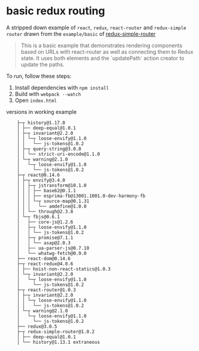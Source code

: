 # basic redux routing
A stripped down example of `react`, `redux`, `react-router` and `redux-simple router` drawn from the `example/basic` of <a href="https://github.com/rackt/redux-simple-router">redux-simple-router</a>

<blockquote>
This is a basic example that demonstrates rendering components based
on URLs with react-router as well as connecting them to Redux state.
It uses both <Link> elements and the `updatePath` action creator to
update the paths.    
</blockquote>

To run, follow these steps:

1. Install dependencies with `npm install` 
2. Build with `webpack --watch`
3. Open `index.html`

versions in working example

        ├─┬ history@1.17.0
        │ ├── deep-equal@1.0.1
        │ ├─┬ invariant@2.2.0
        │ │ └─┬ loose-envify@1.1.0
        │ │   └── js-tokens@1.0.2
        │ ├─┬ query-string@3.0.0
        │ │ └── strict-uri-encode@1.1.0
        │ └─┬ warning@2.1.0
        │   └─┬ loose-envify@1.1.0
        │     └── js-tokens@1.0.2
        ├─┬ react@0.14.6
        │ ├─┬ envify@3.4.0
        │ │ ├─┬ jstransform@10.1.0
        │ │ │ ├── base62@0.1.1
        │ │ │ ├── esprima-fb@13001.1001.0-dev-harmony-fb
        │ │ │ └─┬ source-map@0.1.31
        │ │ │   └── amdefine@1.0.0
        │ │ └── through@2.3.8
        │ └─┬ fbjs@0.6.1
        │   ├── core-js@1.2.6
        │   ├─┬ loose-envify@1.1.0
        │   │ └── js-tokens@1.0.2
        │   ├─┬ promise@7.1.1
        │   │ └── asap@2.0.3
        │   ├── ua-parser-js@0.7.10
        │   └── whatwg-fetch@0.9.0
        ├── react-dom@0.14.6
        ├─┬ react-redux@4.0.6
        │ ├── hoist-non-react-statics@1.0.3
        │ └─┬ invariant@2.2.0
        │   └─┬ loose-envify@1.1.0
        │     └── js-tokens@1.0.2
        ├─┬ react-router@1.0.3
        │ ├─┬ invariant@2.2.0
        │ │ └─┬ loose-envify@1.1.0
        │ │   └── js-tokens@1.0.2
        │ └─┬ warning@2.1.0
        │   └─┬ loose-envify@1.1.0
        │     └── js-tokens@1.0.2
        ├── redux@3.0.5
        ├─┬ redux-simple-router@1.0.2
        │ ├── deep-equal@1.0.1
        │ └── history@1.13.1 extraneous